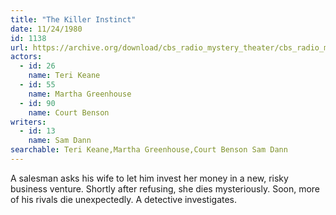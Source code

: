 ```yaml
---
title: "The Killer Instinct"
date: 11/24/1980
id: 1138
url: https://archive.org/download/cbs_radio_mystery_theater/cbs_radio_mystery_theater-1101-1150.zip/cbs_radio_mystery_theater-1101-1150%2Fcbsrmt_1138_killer_instinct.mp3
actors:  
  - id: 26
    name: Teri Keane  
  - id: 55
    name: Martha Greenhouse  
  - id: 90
    name: Court Benson
writers:  
  - id: 13
    name: Sam Dann
searchable: Teri Keane,Martha Greenhouse,Court Benson Sam Dann
---
```

A salesman asks his wife to let him invest her money in a new, risky business venture. Shortly after refusing, she dies mysteriously. Soon, more of his rivals die unexpectedly. A detective investigates.